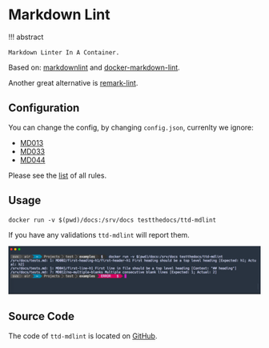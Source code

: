 # Markdown Lint

!!! abstract

    Markdown Linter In A Container.

Based on: [markdownlint](https://github.com/DavidAnson/markdownlint) and [docker-markdown-lint](https://github.com/dcycle/docker-markdown-lint).

Another great alternative is [remark-lint](https://github.com/remarkjs/remark-lint).

## Configuration

You can change the config, by changing `config.json`, currenlty we ignore:

- [MD013](https://github.com/DavidAnson/markdownlint/blob/master/doc/Rules.md#md013)
- [MD033](https://github.com/DavidAnson/markdownlint/blob/master/doc/Rules.md#md033)
- [MD044](https://github.com/DavidAnson/markdownlint/blob/master/doc/Rules.md#md044)

Please see the [list](https://github.com/DavidAnson/markdownlint#rules--aliases) of all rules.

## Usage

```console
docker run -v $(pwd)/docs:/srv/docs testthedocs/ttd-mdlint
```

If you have any validations `ttd-mdlint` will report them.

![ttd-mdlint](images/ttd-mdlint.png "ttd-mdlint example")

## Source Code

The code of `ttd-mdlint` is located on [GitHub](https://github.com/testthedocs/rakpart/tree/master/ttd-mdlint).
